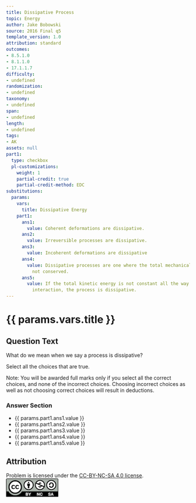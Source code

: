 ```yaml
---
title: Dissipative Process
topic: Energy
author: Jake Bobowski
source: 2016 Final q5
template_version: 1.0
attribution: standard
outcomes:
- 8.5.1.0
- 8.1.1.0
- 17.1.1.7
difficulty:
- undefined
randomization:
- undefined
taxonomy:
- undefined
span:
- undefined
length:
- undefined
tags:
- AK
assets: null
part1:
  type: checkbox
  pl-customizations:
    weight: 1
    partial-credit: true
    partial-credit-method: EDC
substitutions:
  params:
    vars:
      title: Dissipative Energy
    part1:
      ans1:
        value: Coherent deformations are dissipative.
      ans2:
        value: Irreversible processes are dissipative.
      ans3:
        value: Incoherent deformations are dissipative
      ans4:
        value: Dissipative processes are one where the total mechanical energy is
          not conserved.
      ans5:
        value: If the total kinetic energy is not constant all the way through the
          interaction, the process is dissipative.
---
```

# {{ params.vars.title }}

## Question Text

What do we mean when we say a process is dissipative?

Select all the choices that are true.

Note: You will be awarded full marks only if you select all the correct choices, and none of the incorrect choices. Choosing incorrect choices as well as not choosing correct choices will result in deductions.

### Answer Section

- {{ params.part1.ans1.value }}
- {{ params.part1.ans2.value }}
- {{ params.part1.ans3.value }}
- {{ params.part1.ans4.value }}
- {{ params.part1.ans5.value }}

## Attribution

Problem is licensed under the [CC-BY-NC-SA 4.0 license](https://creativecommons.org/licenses/by-nc-sa/4.0/).<br> ![The Creative Commons 4.0 license requiring attribution-BY, non-commercial-NC, and share-alike-SA license.](https://raw.githubusercontent.com/firasm/bits/master/by-nc-sa.png)